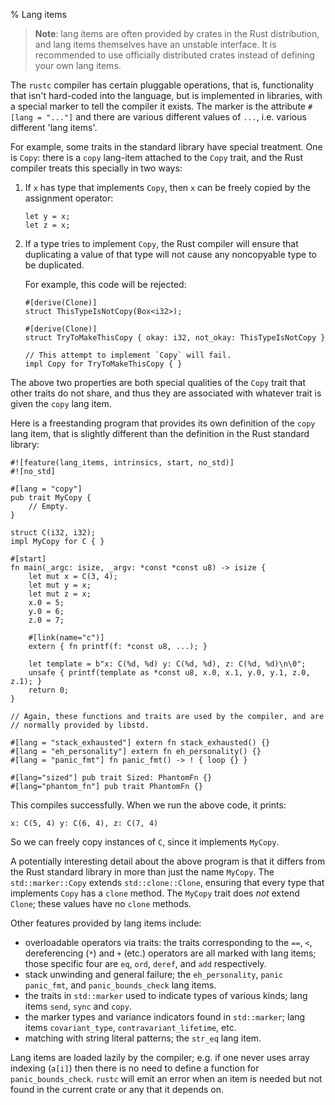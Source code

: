 % Lang items

> **Note**: lang items are often provided by crates in the Rust distribution,
> and lang items themselves have an unstable interface. It is recommended to use
> officially distributed crates instead of defining your own lang items.

The `rustc` compiler has certain pluggable operations, that is,
functionality that isn't hard-coded into the language, but is
implemented in libraries, with a special marker to tell the compiler
it exists. The marker is the attribute `#[lang = "..."]` and there are
various different values of `...`, i.e. various different 'lang
items'.

For example, some traits in the standard library have special
treatment. One is `Copy`: there is a `copy` lang-item attached to the
`Copy` trait, and the Rust compiler treats this specially in two ways:

 1. If `x` has type that implements `Copy`, then `x` can be freely
    copied by the assignment operator:
    ```rust,ignore
    let y = x;
    let z = x;
    ```

 2. If a type tries to implement `Copy`, the Rust compiler will
    ensure that duplicating a value of that type will not cause any
    noncopyable type to be duplicated.

    For example, this code will be rejected:

    ```rust,ignore
    #[derive(Clone)]
    struct ThisTypeIsNotCopy(Box<i32>);

    #[derive(Clone)]
    struct TryToMakeThisCopy { okay: i32, not_okay: ThisTypeIsNotCopy }

    // This attempt to implement `Copy` will fail.
    impl Copy for TryToMakeThisCopy { }
    ```

The above two properties are both special qualities of the `Copy`
trait that other traits do not share, and thus they are associated
with whatever trait is given the `copy` lang item.

Here is a freestanding program that provides its own definition of the
`copy` lang item, that is slightly different than the definition in
the Rust standard library:

```
#![feature(lang_items, intrinsics, start, no_std)]
#![no_std]

#[lang = "copy"]
pub trait MyCopy {
    // Empty.
}

struct C(i32, i32);
impl MyCopy for C { }

#[start]
fn main(_argc: isize, _argv: *const *const u8) -> isize {
    let mut x = C(3, 4);
    let mut y = x;
    let mut z = x;
    x.0 = 5;
    y.0 = 6;
    z.0 = 7;

    #[link(name="c")]
    extern { fn printf(f: *const u8, ...); }

    let template = b"x: C(%d, %d) y: C(%d, %d), z: C(%d, %d)\n\0";
    unsafe { printf(template as *const u8, x.0, x.1, y.0, y.1, z.0, z.1); }
    return 0;
}

// Again, these functions and traits are used by the compiler, and are
// normally provided by libstd.

#[lang = "stack_exhausted"] extern fn stack_exhausted() {}
#[lang = "eh_personality"] extern fn eh_personality() {}
#[lang = "panic_fmt"] fn panic_fmt() -> ! { loop {} }

#[lang="sized"] pub trait Sized: PhantomFn {}
#[lang="phantom_fn"] pub trait PhantomFn {}
```

This compiles successfully. When we run the above code, it prints:
```text
x: C(5, 4) y: C(6, 4), z: C(7, 4)
```
So we can freely copy instances of `C`, since it implements `MyCopy`.

A potentially interesting detail about the above program is that it
differs from the Rust standard library in more than just the name
`MyCopy`. The `std::marker::Copy` extends `std::clone::Clone`,
ensuring that every type that implements `Copy` has a `clone` method.
The `MyCopy` trait does *not* extend `Clone`; these values have no
`clone` methods.

Other features provided by lang items include:

- overloadable operators via traits: the traits corresponding to the
  `==`, `<`, dereferencing (`*`) and `+` (etc.) operators are all
  marked with lang items; those specific four are `eq`, `ord`,
  `deref`, and `add` respectively.
- stack unwinding and general failure; the `eh_personality`, `panic`
  `panic_fmt`, and `panic_bounds_check` lang items.
- the traits in `std::marker` used to indicate types of
  various kinds; lang items `send`, `sync` and `copy`.
- the marker types and variance indicators found in
  `std::marker`; lang items `covariant_type`,
  `contravariant_lifetime`, etc.
- matching with string literal patterns; the `str_eq` lang item.

Lang items are loaded lazily by the compiler; e.g. if one never uses
array indexing (`a[i]`) then there is no need to define a function for
`panic_bounds_check`. `rustc` will emit an error when an item is
needed but not found in the current crate or any that it depends on.
